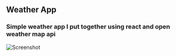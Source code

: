 ## Weather App
### Simple weather app I put together using react and open weather map api

![Screenshot](https://i.imgur.com/C6RDXyw.png)